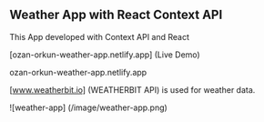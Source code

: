 ## Weather App with React Context API

This App developed with Context API and React

[ozan-orkun-weather-app.netlify.app] (Live Demo)

ozan-orkun-weather-app.netlify.app

[www.weatherbit.io] (WEATHERBIT API)  is used for weather data.

![weather-app] (/image/weather-app.png)